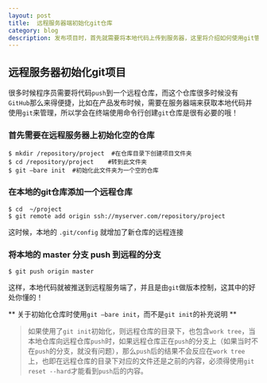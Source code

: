 ```yaml
---
layout:	post
title: 	远程服务器端初始化git仓库
category: blog
description: 发布项目时，首先就需要将本地代码上传到服务器，这里将介绍如何使用git管理代码。
---
```


## 远程服务器初始化git项目

很多时候程序员需要将代码`push`到一个远程仓库，而这个仓库很多时候没有`GitHub`那么来得便捷，比如在产品发布时候，需要在服务器端来获取本地代码并使用`git`来管理，所以学会在终端使用命令行创建`git`仓库是很有必要的哦！

### 首先需要在远程服务器上初始化空的仓库

```
$ mkdir /repository/project  #在仓库目录下创建项目文件夹
$ cd /repository/project	#转到此文件夹
$ git –bare init  #初始化此文件夹为一个空的仓库
```

### 在本地的git仓库添加一个远程仓库

```
$ cd  ~/project
$ git remote add origin ssh://myserver.com/repository/project
```

这时候，本地的 `.git/config` 就增加了新仓库的远程连接

### 将本地的 master 分支 push 到远程的分支

```
$ git push origin master
```

这样，本地代码就被推送到远程服务端了，并且是由`git`做版本控制，这其中的好处你懂的！

** 关于初始化仓库时使用`git –bare init`，而不是`git init`的补充说明 **

> 如果使用了`git init`初始化，则远程仓库的目录下，也包含`work tree`，当本地仓库向远程仓库`push`时，如果远程仓库正在`push`的分支上（如果当时不在`push`的分支，就没有问题），那么`push`后的结果不会反应在`work tree`上，也即在远程仓库的目录下对应的文件还是之前的内容，必须得使用`git reset --hard`才能看到`push`后的内容。



